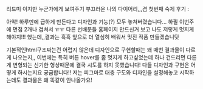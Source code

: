리드미 이지만 누군가에게 보여주기 부끄러운 나의 다이어리,,,겸 첫번째 숙제 후기 :

아악! 하루만에 급하게 만든다고 디자인과 기능(?) 모두 놓쳐버렸습니다... 하필 이번주에 면접 2개나 겹쳐서 ㅠㅠ
다른 선배분들 홈페이지 만드신거 보고 나도 저렇게 멋지게 해야지!!! 했는데,,결과는 흑흑
앞으로 더 열심히 배워서 멋진 작품 만들겠습니닷

기본적인html구조짜는건 어렵지 않은데 디자인으로 구현할때는 왜 매번 결과물이 다르게 나오는지,,
이번에는 특히 버튼 hover를 좀 멋지게 하고싶었는데 하나 건드리면 다른게 변형되는 신기한 형상때문에
결국 시도를 하지 못했습니다! 다들 디자인과 구현은 어떻게 하시는지요 궁금합니다!!
저는 피그마로 대충 구도와 디자인을 설정해놓고 시작하는데도 결과물은 왜 똑같이 안나올가요!